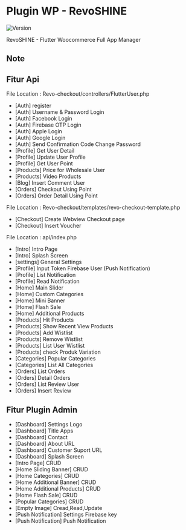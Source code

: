 # Plugin WP - RevoSHINE

![Version](https://badgen.net/badge/Version/9.0.1/green)

RevoSHINE - Flutter Woocommerce Full App Manager

## Note

## Fitur Api

File Location : Revo-checkout/controllers/FlutterUser.php

- [Auth] register
- [Auth] Username & Password Login
- [Auth] Facebook Login
- [Auth] Firebase OTP Login
- [Auth] Apple Login
- [Auth] Google Login
- [Auth] Send Confirmation Code Change Password
- [Profile] Get User Detail
- [Profile] Update User Profile
- [Profile] Get User Point
- [Products] Price for Wholesale User
- [Products] Video Products
- [Blog] Insert Comment User
- [Orders] Checkout Using Point
- [Orders] Order Detail Using Point

File Location : Revo-checkout/templates/revo-checkout-template.php

- [Checkout] Create Webview Checkout page
- [Checkout] Insert Voucher

File Location : api/index.php

- [Intro] Intro Page
- [Intro] Splash Screen
- [settings] General Settings
- [Profile] Input Token Firebase User (Push Notification)
- [Profile] List Notification
- [Profile] Read Notification
- [Home] Main Slider
- [Home] Custom Categories
- [Home] Mini Banner
- [Home] Flash Sale
- [Home] Additional Products
- [Products] Hit Products
- [Products] Show Recent View Products
- [Products] Add Wistlist
- [Products] Remove Wistlist
- [Products] List User Wistlist
- [Products] check Produk Variation
- [Categories] Popular Categories
- [Categories] List All Categories
- [Orders] List Orders
- [Orders] Detail Orders
- [Orders] List Review User
- [Orders] Insert Review

## Fitur Plugin Admin

- [Dashboard] Settings Logo
- [Dashboard] Title Apps
- [Dashboard] Contact
- [Dashboard] About URL
- [Dashboard] Customer Suport URL
- [Dashboard] Splash Screen
- [Intro Page] CRUD
- [Home Sliding Banner] CRUD
- [Home Categories] CRUD
- [Home Additional Banner] CRUD
- [Home Additional Products] CRUD
- [Home Flash Sale] CRUD
- [Popular Categories] CRUD
- [Empty Image] Cread,Read,Update
- [Push Notification] Settings Firebase key
- [Push Notification] Push Notification